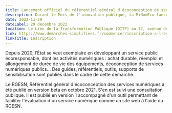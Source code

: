 ```yaml
---
title: Lancement officiel du référentiel général d'écoconception de service numérique
description: Durant le Mois de l'innovation publique, la MiNumEco lance le RGESN, le référentiel général d'écoconception de service numérique en version 1.
date: 2022-11-29
dateLabel: 29 décembre 2022
location: Le Lieu de la Transformation Publique (DITP) au 77, avenue de Ségur 75015 Paris 
link: https://www.demarches-simplifiees.fr/commencer/inscription-a-l-evenement-lancement-du-referentiel
linkTitle: Inscription
---
```


Depuis 2020, l’État se veut exemplaire en développant un service public écoresponsable, dont les activités numériques : achat durable, réemploi et allongement de durée de vie des équipements, écoconception de services numériques publics... Des guides, référentiels, outils, supports de sensibilisation sont publiés dans le cadre de cette démarche.

Le RGESN, Référentiel général d'écoconception des services numériques a été publié en version beta en octobre 2021. S'en est suivi une consultation publique. Il est publié en version 1 accompagné d'un outil permettant de faciliter l'évaluation d'un service numérique comme un site web à l'aide du RGESN.
